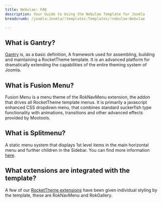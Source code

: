 ```yaml
---
title: Nebulae: FAQ
description: Your Guide to Using the Nebulae Template for Joomla
breadcrumb: /joomla:Joomla/!templates:Templates/!nebulae:Nebulae

---
```


What is Gantry?
-----
[Gantry][gantry] is, as a basic definition, A framework used for assembling, building and maintaining a RocketTheme template. It is an advanced platform for dramatically extending the capabilities of the entire theming system of Joomla.

What is Fusion Menu?
-----
Fusion Menu is a menu theme of the RokNavMenu extension, the addon that drives all RocketTheme template menus. It is primarily a javascript enhanced CSS dropdown menu, that combines standard suckerfish type functionality with animations, transitions and other advanced effects provided by Mootools.

What is Splitmenu?
-----
A static menu system that displays 1st level items in the main horizontal menu and further children in the Sidebar. You can find more information [here][splitmenu].

What extensions are integrated with the template?
-----
A few of our [RocketTheme extensions][extensions] have been given individual styling by the template, these are RokNavMenu and RokGallery.

[gantry]: http://gantry-framework.org/
[features]: http://demo.rockettheme.com/joomla-templates/nebulae/features
[font]: http://www.fontsquirrel.com/fonts/ubuntu
[forum]: http://www.rockettheme.com/forum/joomla-template-nebulae/
[dropdown]: http://demo.rockettheme.com/joomla-templates/nebulae/features/menu-options
[splitmenu]: http://demo.rockettheme.com/joomla-templates/nebulae/features/menu-options
[extensions]: http://demo.rockettheme.com/joomla-templates/nebulae/features/extensions